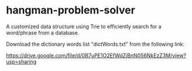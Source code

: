 # hangman-problem-solver
A customized data structure using Trie to efficiently search for a word/phrase from a database.

Download the dictionary words list "dictWords.txt" from the following link:

https://drive.google.com/file/d/0B7uPE1O2EfWdZjBnN056NkEzZ3M/view?usp=sharing
